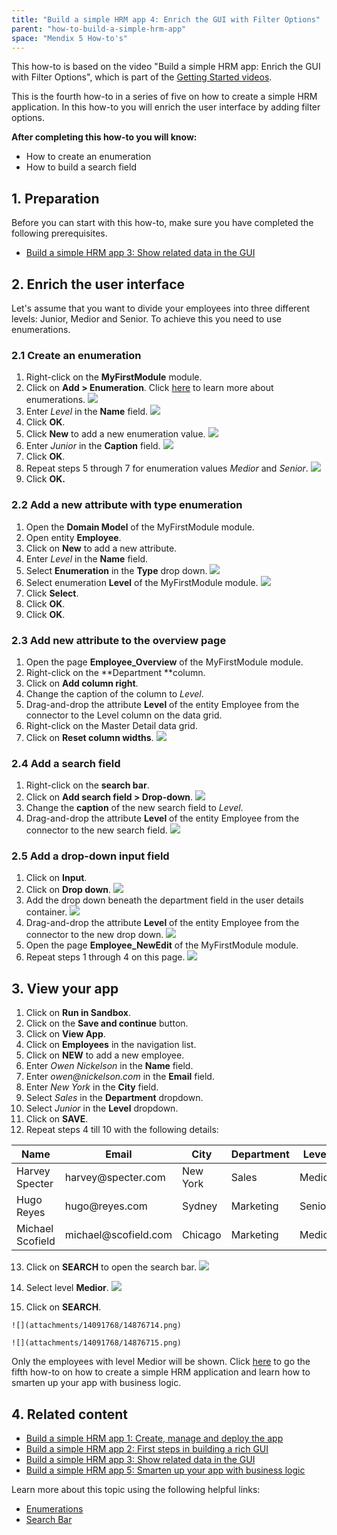```yaml
---
title: "Build a simple HRM app 4: Enrich the GUI with Filter Options"
parent: "how-to-build-a-simple-hrm-app"
space: "Mendix 5 How-to's"
---
```


This how-to is based on the video "Build a simple HRM app: Enrich the GUI with Filter Options", which is part of the [Getting Started videos](http://gettingstarted.mendixcloud.com/link/courses/gettingstarted).

This is the fourth how-to in a series of five on how to create a simple HRM application. In this how-to you will enrich the user interface by adding filter options.

**After completing this how-to you will know:**

*   How to create an enumeration
*   How to build a search field

## 1. Preparation

Before you can start with this how-to, make sure you have completed the following prerequisites.

*   [Build a simple HRM app 3: Show related data in the GUI](/howto50/build-a-simple-hrm-app-3-show-related-data-in-the-gui)

## 2\. Enrich the user interface

Let's assume that you want to divide your employees into three different levels: Junior, Medior and Senior. To achieve this you need to use enumerations.

### 2.1 Create an enumeration

1.  Right-click on the **MyFirstModule** module.
2.  Click on **Add > Enumeration**. Click [here](/refguide5/enumerations) to learn more about enumerations.
    ![](attachments/14091768/14876695.png) 
3.  Enter _Level_ in the **Name** field.
    ![](attachments/14091768/14876696.png) 
4.  Click **OK**.
5.  Click **New** to add a new enumeration value.
    ![](attachments/14091768/14876702.png)
6.  Enter _Junior_ in the **Caption** field.
    ![](attachments/14091768/14876698.png) 
7.  Click **OK**.
8.  Repeat steps 5 through 7 for enumeration values _Medior_ and _Senior_.
    ![](attachments/14091768/14876699.png)
9.  Click **OK.**

### 2.2 Add a new attribute with type enumeration

1.  Open the **Domain Model** of the MyFirstModule module.
2.  Open entity **Employee**. 
3.  Click on **New** to add a new attribute.
4.  Enter _Level_ in the **Name** field.
5.  Select **Enumeration** in the **Type** drop down.
    ![](attachments/14091768/14876703.png) 
6.  Select enumeration **Level** of the MyFirstModule module.
    ![](attachments/14091768/14876704.png)
7.  Click **Select**.
8.  Click **OK**.
9.  Click **OK**.

### 2.3 Add new attribute to the overview page

1.  Open the page **Employee_Overview** of the MyFirstModule module.
2.  Right-click on the **Department **column.
3.  Click on **Add column right**.
4.  Change the caption of the column to _Level_.
5.  Drag-and-drop the attribute **Level** of the entity Employee from the connector to the Level column on the data grid.
6.  Right-click on the Master Detail data grid.
7.  Click on **Reset column widths**.
    ![](attachments/14091768/14876705.png)

### 2.4 Add a search field 

1.  Right-click on the **search bar**.
2.  Click on **Add search field > Drop-down**.
    ![](attachments/14091768/14876706.png) 
3.  Change the **caption** of the new search field to _Level_.
4.  Drag-and-drop the attribute **Level** of the entity Employee from the connector to the new search field.
    ![](attachments/14091768/14876707.png) 

### 2.5 Add a drop-down input field

1.  Click on **Input**.
2.  Click on **Drop down**.
    ![](attachments/14091768/14876708.png) 
3.  Add the drop down beneath the department field in the user details container.
    ![](attachments/14091768/14876709.png) 
4.  Drag-and-drop the attribute **Level** of the entity Employee from the connector to the new drop down.
    ![](attachments/14091768/14876710.png) 
5.  Open the page **Employee_NewEdit** of the MyFirstModule module.
6.  Repeat steps 1 through 4 on this page.
    ![](attachments/14091768/14876711.png) 

## 3\. View your app

1.  Click on **Run in Sandbox**.
2.  Click on the **Save and continue** button.
3.  Click on **View App**.
4.  Click on **Employees** in the navigation list.
5.  Click on **NEW** to add a new employee.
6.  Enter _Owen Nickelson_ in the **Name** field.
7.  Enter _owen@nickelson.com_ in the **Email** field.
8.  Enter _New York_ in the **City** field.
9.  Select _Sales_ in the **Department** dropdown.
10.  Select _Junior_ in the **Level** dropdown.
11.  Click on **SAVE**.
12.  Repeat steps 4 till 10 with the following details:

<table><thead><tr><th class="confluenceTh">Name</th><th class="confluenceTh">Email</th><th class="confluenceTh">City</th><th class="confluenceTh">Department</th><th colspan="1" class="confluenceTh">Level</th></tr></thead><tbody><tr><td class="confluenceTd">Harvey Specter</td><td class="confluenceTd">harvey@<span>specter</span>.com</td><td class="confluenceTd">New York</td><td class="confluenceTd">Sales</td><td colspan="1" class="confluenceTd">Medior</td></tr><tr><td class="confluenceTd">Hugo Reyes</td><td class="confluenceTd">hugo@reyes.com</td><td class="confluenceTd">Sydney</td><td class="confluenceTd">Marketing</td><td colspan="1" class="confluenceTd">Senior</td></tr><tr><td colspan="1" class="confluenceTd">Michael Scofield</td><td colspan="1" class="confluenceTd">michael@scofield.com</td><td colspan="1" class="confluenceTd">Chicago</td><td colspan="1" class="confluenceTd">Marketing</td><td colspan="1" class="confluenceTd">Medior</td></tr></tbody></table>

13.  Click on **SEARCH** to open the search bar.
    ![](attachments/14091768/14876712.png) 

14.  Select level **Medior**.
    ![](attachments/14091768/14876713.png)
15.  Click on **SEARCH**.

    ![](attachments/14091768/14876714.png)

    ![](attachments/14091768/14876715.png)

Only the employees with level Medior will be shown. Click [here](/howto50/build-a-simple-hrm-app-5-smarten-up-your-app-with-business-logic) to go the fifth how-to on how to create a simple HRM application and learn how to smarten up your app with business logic.

## 4\. Related content

*   [Build a simple HRM app 1: Create, manage and deploy the app](/howto50/build-a-simple-hrm-app-1-create-manage-and-deploy-the-app)
*   [Build a simple HRM app 2: First steps in building a rich GUI](/howto50/build-a-simple-hrm-app-2-first-steps-in-building-a-rich-gui)
*   [Build a simple HRM app 3: Show related data in the GUI](/howto50/build-a-simple-hrm-app-3-show-related-data-in-the-gui)
*   [Build a simple HRM app 5: Smarten up your app with business logic](/howto50/build-a-simple-hrm-app-5-smarten-up-your-app-with-business-logic)

Learn more about this topic using the following helpful links:

*   [Enumerations](/refguide5/enumerations)
*   [Search Bar](/refguide5/search-bar)
